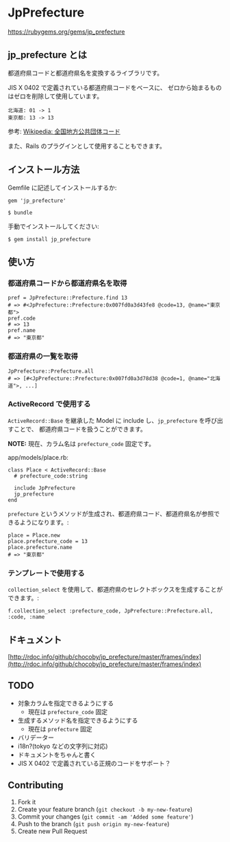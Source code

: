 # JpPrefecture

https://rubygems.org/gems/jp_prefecture

## jp_prefecture とは

都道府県コードと都道府県名を変換するライブラリです。

JIS X 0402 で定義されている都道府県コードをベースに、
ゼロから始まるものはゼロを削除して使用しています。

    北海道: 01 -> 1
    東京都: 13 -> 13

参考: [Wikipedia: 全国地方公共団体コード](http://ja.wikipedia.org/wiki/%E5%85%A8%E5%9B%BD%E5%9C%B0%E6%96%B9%E5%85%AC%E5%85%B1%E5%9B%A3%E4%BD%93%E3%82%B3%E3%83%BC%E3%83%89#.E9.83.BD.E9.81.93.E5.BA.9C.E7.9C.8C.E3.82.B3.E3.83.BC.E3.83.89)

また、Rails のプラグインとして使用することもできます。

## インストール方法

Gemfile に記述してインストールするか:

    gem 'jp_prefecture'

    $ bundle

手動でインストールしてください:

    $ gem install jp_prefecture

## 使い方

### 都道府県コードから都道府県名を取得

    pref = JpPrefecture::Prefecture.find 13
    # => #<JpPrefecture::Prefecture:0x007fd0a3d43fe8 @code=13, @name="東京都">
    pref.code
    # => 13
    pref.name
    # => "東京都"

### 都道府県の一覧を取得

    JpPrefecture::Prefecture.all
    # => [#<JpPrefecture::Prefecture:0x007fd0a3d78d38 @code=1, @name="北海道">, ...]

### ActiveRecord で使用する

`ActiveRecord::Base` を継承した Model に include し、`jp_prefecture` を呼び出すことで、
都道府県コードを扱うことができます。

**NOTE:** 現在、カラム名は `prefecture_code` 固定です。

app/models/place.rb:

    class Place < ActiveRecord::Base
      # prefecture_code:string

      include JpPrefecture
      jp_prefecture
    end

`prefecture` というメソッドが生成され、都道府県コード、都道府県名が参照できるようになります。:

    place = Place.new
    place.prefecture_code = 13
    place.prefecture.name
    # => "東京都"

### テンプレートで使用する

`collection_select` を使用して、都道府県のセレクトボックスを生成することができます。:

    f.collection_select :prefecture_code, JpPrefecture::Prefecture.all, :code, :name

## ドキュメント

[http://rdoc.info/github/chocoby/jp_prefecture/master/frames/index](http://rdoc.info/github/chocoby/jp_prefecture/master/frames/index)

## TODO

* 対象カラムを指定できるようにする
  * 現在は `prefecture_code` 固定
* 生成するメソッド名を指定できるようにする
  * 現在は `prefecture` 固定
* バリデーター
* i18n?(tokyo などの文字列に対応)
* ドキュメントをちゃんと書く
* JIS X 0402 で定義されている正規のコードをサポート？

## Contributing

1. Fork it
2. Create your feature branch (`git checkout -b my-new-feature`)
3. Commit your changes (`git commit -am 'Added some feature'`)
4. Push to the branch (`git push origin my-new-feature`)
5. Create new Pull Request

